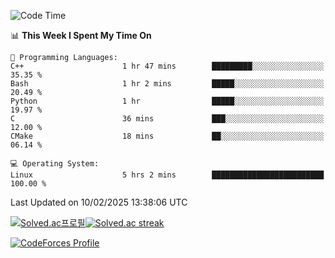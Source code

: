 
<!--START_SECTION:waka-->
![Code Time](http://img.shields.io/badge/Code%20Time-3%2C739%20hrs%2021%20mins-blue)

📊 **This Week I Spent My Time On** 

```text
💬 Programming Languages: 
C++                      1 hr 47 mins        █████████░░░░░░░░░░░░░░░░   35.35 % 
Bash                     1 hr 2 mins         █████░░░░░░░░░░░░░░░░░░░░   20.49 % 
Python                   1 hr                █████░░░░░░░░░░░░░░░░░░░░   19.97 % 
C                        36 mins             ███░░░░░░░░░░░░░░░░░░░░░░   12.00 % 
CMake                    18 mins             ██░░░░░░░░░░░░░░░░░░░░░░░   06.14 % 

💻 Operating System: 
Linux                    5 hrs 2 mins        █████████████████████████   100.00 % 
```


 Last Updated on 10/02/2025 13:38:06 UTC
<!--END_SECTION:waka-->


[![Solved.ac프로필](http://mazassumnida.wtf/api/generate_badge?boj=hckim96)](https://solved.ac/hckim96)[![Solved.ac streak](http://mazandi.herokuapp.com/api?handle=hckim96&theme=dark)](https://solved.ac/hckim96)


[![CodeForces Profile](https://cf.leed.at?id=hckim96)](https://codeforces.com/profile/hckim96)

